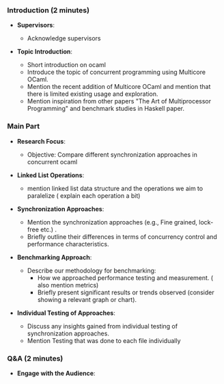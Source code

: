 ### Introduction (2 minutes)

- **Supervisors**:

  - Acknowledge supervisors

- **Topic Introduction**:
  - Short introduction on ocaml
  - Introduce the topic of concurrent programming using Multicore OCaml.
  - Mention the recent addition of Multicore OCaml and mention that there is limited existing usage and exploration.
  - Mention inspiration from other papers "The Art of Multiprocessor Programming" and benchmark studies in Haskell paper.

### Main Part

- **Research Focus**:

  - Objective: Compare different synchronization approaches in concurrent ocaml

- **Linked List Operations**:

  - mention linked list data structure and the operations we aim to paralelize ( explain each operation a bit)

- **Synchronization Approaches**:

  - Mention the synchronization approaches (e.g., Fine grained, lock-free etc.) .
  - Briefly outline their differences in terms of concurrency control and performance characteristics.

- **Benchmarking Approach**:

  - Describe our methodology for benchmarking:
    - How we approached performance testing and measurement. ( also mention metrics)
    - Briefly present significant results or trends observed (consider showing a relevant graph or chart).

- **Individual Testing of Approaches**:
  - Discuss any insights gained from individual testing of synchronization approaches.
  - Mention Testing that was done to each file individually

### Q&A (2 minutes)

- **Engage with the Audience**:
